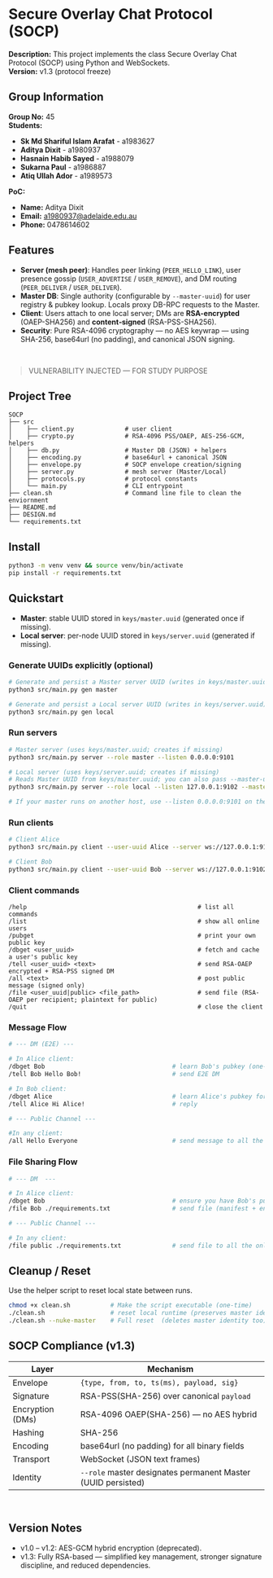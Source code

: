 # Secure Overlay Chat Protocol (SOCP)

**Description:** This project implements the class Secure Overlay Chat Protocol (SOCP) using Python and WebSockets.\
**Version:** v1.3 (protocol freeze)

## Group Information

**Group No:**  45  
**Students:**
- **Sk Md Shariful Islam Arafat** - a1983627 
- **Aditya Dixit** - a1980937  
- **Hasnain Habib Sayed** - a1988079  
- **Sukarna Paul** - a1986887
- **Atiq Ullah Ador** - a1989573

**PoC:** 
- **Name:** Aditya Dixit
- **Email:** a1980937@adelaide.edu.au
- **Phone:** 0478614602

## Features
- **Server (mesh peer)**: Handles peer linking (`PEER_HELLO_LINK`), user presence gossip (`USER_ADVERTISE` / `USER_REMOVE`), and DM routing (`PEER_DELIVER` / `USER_DELIVER`).
- **Master DB**: Single authority (configurable by `--master-uuid`) for user registry & pubkey lookup. Locals proxy DB-RPC requests to the Master.
- **Client**: Users attach to one local server; DMs are **RSA-encrypted** (OAEP-SHA256) and **content‑signed** (RSA-PSS-SHA256).
- **Security**: Pure RSA-4096 cryptography — no AES keywrap — using SHA-256, base64url (no padding), and canonical JSON signing.

<br>

> VULNERABILITY INJECTED — FOR STUDY PURPOSE

## Project Tree
```
SOCP
├── src                               
│    ├── client.py              # user client
│    ├── crypto.py              # RSA-4096 PSS/OAEP, AES-256-GCM, helpers
│    ├── db.py                  # Master DB (JSON) + helpers
│    ├── encoding.py            # base64url + canonical JSON
│    ├── envelope.py            # SOCP envelope creation/signing
│    ├── server.py              # mesh server (Master/Local)
│    ├── protocols.py           # protocol constants
│    └── main.py                # CLI entrypoint
├── clean.sh                    # Command line file to clean the enviornment
├── README.md
├── DESIGN.md
└── requirements.txt
```

## Install
```bash
python3 -m venv venv && source venv/bin/activate
pip install -r requirements.txt
```

## Quickstart
- **Master**: stable UUID stored in `keys/master.uuid` (generated once if missing).
- **Local server**: per-node UUID stored in `keys/server.uuid` (generated if missing).

### Generate UUIDs explicitly (optional)
```bash
# Generate and persist a Master server UUID (writes in keys/master.uuid)
python3 src/main.py gen master

# Generate and persist a Local server UUID (writes in keys/server.uuid)
python3 src/main.py gen local
```

### Run servers
```bash
# Master server (uses keys/master.uuid; creates if missing)
python3 src/main.py server --role master --listen 0.0.0.0:9101

# Local server (uses keys/server.uuid; creates if missing)
# Reads Master UUID from keys/master.uuid; you can also pass --master-uuid to override
python3 src/main.py server --role local --listen 127.0.0.1:9102 --master-url ws://127.0.0.1:9101

# If your master runs on another host, use --listen 0.0.0.0:9101 on the master and --master-url ws://<MASTER_IP>:9101 on locals.
```

### Run clients
```bash
# Client Alice
python3 src/main.py client --user-uuid Alice --server ws://127.0.0.1:9101

# Client Bob
python3 src/main.py client --user-uuid Bob --server ws://127.0.0.1:9102
```

### Client commands
```
/help                                               # list all commands
/list                                               # show all online users
/pubget                                             # print your own public key
/dbget <user_uuid>                                  # fetch and cache a user's public key
/tell <user_uuid> <text>                            # send RSA-OAEP encrypted + RSA-PSS signed DM
/all <text>                                         # post public message (signed only)
/file <user_uuid|public> <file_path>                # send file (RSA-OAEP per recipient; plaintext for public)
/quit                                               # close the client
```

### Message Flow

```bash
# --- DM (E2E) ---

# In Alice client:
/dbget Bob                                   # learn Bob's pubkey (one-time)
/tell Bob Hello Bob!                         # send E2E DM

# In Bob client:
/dbget Alice                                 # learn Alice's pubkey for replies
/tell Alice Hi Alice!                        # reply

# --- Public Channel ---

#In any client:
/all Hello Everyone                          # send message to all the online users
```

### File Sharing Flow

```bash
# --- DM  ---

# In Alice client:
/dbget Bob                                   # ensure you have Bob's pubkey
/file Bob ./requirements.txt                 # send file (manifest + encrypted chunks)

# --- Public Channel ---

# In any client:
/file public ./requirements.txt              # send file to all the online users
```

## Cleanup / Reset

Use the helper script to reset local state between runs.

```bash
chmod +x clean.sh           # Make the script executable (one-time)
./clean.sh                  # reset local runtime (preserves master identity)
./clean.sh --nuke-master    # Full reset  (deletes master identity too)
```

## SOCP Compliance (v1.3)

<table>
  <thead>
    <tr>
      <th style="text-align:center;">Layer</th>
      <th style="text-align:center;">Mechanism</th>
    </tr>
  </thead>
  <tbody>
  <tr>
      <td style="text-align:left;">Envelope</td>
      <td style="text-align:left;"><code>{type, from, to, ts(ms), payload, sig}</code></td>
    </tr>
    <tr>
      <td style="text-align:left;">Signature</td>
      <td style="text-align:left;">RSA-PSS(SHA-256) over canonical <code>payload</code></td>
    </tr>
    <tr>
      <td style="text-align:left;">Encryption (DMs)</td>
      <td style="text-align:left;">RSA-4096 OAEP(SHA-256) — no AES hybrid</td>
    </tr>
    <tr>
      <td style="text-align:left;">Hashing</td>
      <td style="text-align:left;">SHA-256</td>
    </tr>
    <tr>
      <td style="text-align:left;">Encoding</td>
      <td style="text-align:left;">base64url (no padding) for all binary fields</td>
    </tr>
    <tr>
      <td style="text-align:left;">Transport</td>
      <td style="text-align:left;">WebSocket (JSON text frames)</td>
    </tr>
    <tr>
      <td style="text-align:left;">Identity</td>
      <td style="text-align:left;"><code>--role</code> master designates permanent Master (UUID persisted)</td>
    </tr>
  </tbody>
</table><br>


## Version Notes
- v1.0 – v1.2: AES-GCM hybrid encryption (deprecated).
- v1.3: Fully RSA-based — simplified key management, stronger signature discipline, and reduced dependencies.